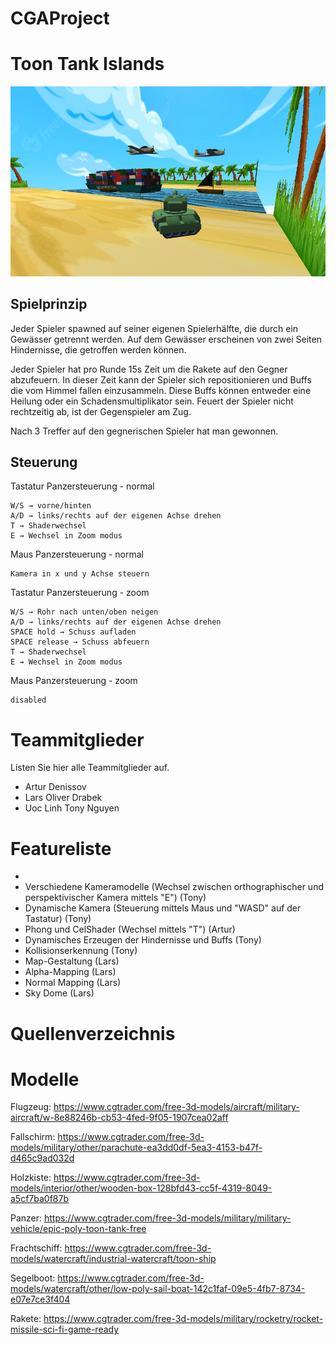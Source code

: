 # CGAProject

# Toon Tank Islands
![alt text](https://github.com/TonzD/CGA_Project/blob/main/project/CGAFramework/assets/Title.png?raw=true)

## Spielprinzip

Jeder Spieler spawned auf seiner eigenen Spielerhälfte, die durch ein Gewässer getrennt werden. Auf dem Gewässer erscheinen von zwei Seiten Hindernisse, die getroffen werden können.

Jeder Spieler hat pro Runde 15s Zeit um die Rakete auf den Gegner abzufeuern.
In dieser Zeit kann der Spieler sich repositionieren und Buffs die vom Himmel fallen einzusammeln. Diese Buffs können entweder eine Heilung oder ein Schadensmultiplikator sein. Feuert der Spieler nicht rechtzeitig ab, ist der Gegenspieler am Zug.

Nach 3 Treffer auf den gegnerischen Spieler hat man gewonnen. 

## Steuerung
Tastatur Panzersteuerung - normal 

	W/S → vorne/hinten
	A/D → links/rechts auf der eigenen Achse drehen
	T → Shaderwechsel
	E → Wechsel in Zoom modus

Maus Panzersteuerung - normal

	Kamera in x und y Achse steuern

Tastatur Panzersteuerung - zoom

	W/S → Rohr nach unten/oben neigen
	A/D → links/rechts auf der eigenen Achse drehen
	SPACE hold → Schuss aufladen
	SPACE release → Schuss abfeuern
	T → Shaderwechsel
	E → Wechsel in Zoom modus

Maus Panzersteuerung - zoom

	disabled


# Teammitglieder
Listen Sie hier alle Teammitglieder auf.
- Artur Denissov
- Lars Oliver Drabek
- Uoc Linh Tony Nguyen

# Featureliste
- 
- Verschiedene Kameramodelle (Wechsel zwischen orthographischer und perspektivischer Kamera mittels "E") (Tony)
- Dynamische Kamera (Steuerung mittels Maus und "WASD" auf der Tastatur) (Tony)
- Phong und CelShader (Wechsel mittels "T") (Artur)
- Dynamisches Erzeugen der Hindernisse und Buffs (Tony)
- Kollisionserkennung (Tony)
- Map-Gestaltung (Lars)
- Alpha-Mapping (Lars)
- Normal Mapping (Lars)
- Sky Dome (Lars)

# Quellenverzeichnis
# Modelle

Flugzeug:     https://www.cgtrader.com/free-3d-models/aircraft/military-aircraft/w-8e88246b-cb53-4fed-9f05-1907cea02aff

Fallschirm:   https://www.cgtrader.com/free-3d-models/military/other/parachute-ea3dd0df-5ea3-4153-b47f-d465c9ad032d

Holzkiste:    https://www.cgtrader.com/free-3d-models/interior/other/wooden-box-128bfd43-cc5f-4319-8049-a5cf7ba0f87b

Panzer:       https://www.cgtrader.com/free-3d-models/military/military-vehicle/epic-poly-toon-tank-free

Frachtschiff: https://www.cgtrader.com/free-3d-models/watercraft/industrial-watercraft/toon-ship

Segelboot:    https://www.cgtrader.com/free-3d-models/watercraft/other/low-poly-sail-boat-142c1faf-09e5-4fb7-8734-e07e7ce3f404

Rakete:       https://www.cgtrader.com/free-3d-models/military/rocketry/rocket-missile-sci-fi-game-ready
